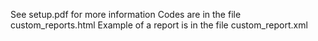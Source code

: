 See setup.pdf for more information
Codes are in the file custom_reports.html
Example of a report is in the file custom_report.xml
